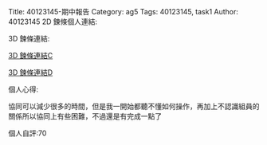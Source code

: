 Title: 40123145-期中報告
Category: ag5
Tags: 40123145, task1
Author: 40123145
2D 鍊條個人連結:

3D 鍊條連結:

<a href="https://cad.onshape.com/documents/dd384b932d0165362ffff8be/w/dc21a227a0fbf30175e03804/e/2b38b4af49984f137fafbb44">3D 鍊條連結C</a>

<a href="https://cad.onshape.com/documents/dd384b932d0165362ffff8be/w/dc21a227a0fbf30175e03804/e/f28957465e8965ab17deaf51">3D 鍊條連結D</a>

個人心得:

協同可以減少很多的時間，但是我一開始都聽不懂如何操作，再加上不認識組員的關係所以協同上有些困難，不過還是有完成一點了

個人自評:70
<!-- PELICAN_END_SUMMARY -->


